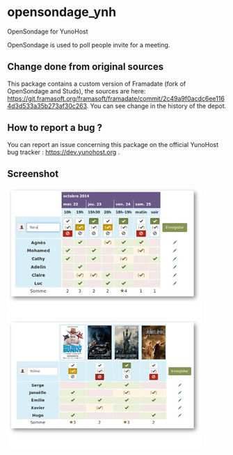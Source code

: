 opensondage_ynh
===============

OpenSondage for YunoHost

OpenSondage is used to poll people invite for a meeting.

## Change done from original sources
This package contains a custom version of Framadate (fork of OpenSondage and Studs), the sources are here: https://git.framasoft.org/framasoft/framadate/commit/2c49a9f0acdc6ee1164d3d533a35b273af30c263. You can see change in the history of the depot.

## How to report a bug ?

You can report an issue concerning this package on the official YunoHost bug tracker : https://dev.yunohost.org .

## Screenshot

<img src="/sources/images/date.png" style="max-width:100%;" alt="Screen containing a meeting poll"/>
<img src="/sources/images/classic.png" style="max-width:100%;" alt="Screen containing a vote poll to choose a restaurant"/>
